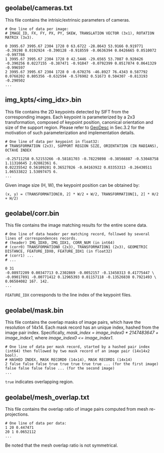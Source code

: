 ## geolabel/cameras.txt
This file contains the intrisic/extrinsic parameters of cameras.

```
# One line of data per image:
# IMAGE_ID, FX, FY, PX, PY, SKEW, TRANSLATION VECTOR (3x1), ROTATION MATRIX (3x3).

0 3995.67 3995.67 2304 1728 0 63.6722 -28.8643 53.9166 0.919771 -0.39198 0.0192924 -0.390128 -0.918559 -0.0636394 0.0426665 0.0510072 -0.997786 
1 3995.67 3995.67 2304 1728 0 42.5446 -29.6565 53.7087 0.920426 -0.390256 0.0227155 -0.387471 -0.91847 -0.0792399 0.0517874 0.0641329 -0.996597 
2 3995.67 3995.67 2304 1728 0 -0.670276 -46.8927 76.4343 0.587792 0.0768202 0.805356 -0.632594 -0.576902 0.51673 0.504307 -0.813193 -0.290502 
...
```

## img_kpts/<img_idx>.bin
This file contains the 2D keypoints detected by SIFT from the corresponding images. Each keypoint is parameterized by a 2x3 transformation, composed of
keypoint position, canonical orientation and size of the support region.
Please refer to [GeoDesc](https://arxiv.org/abs/1807.06294) in Sec.3.2 for the motivation of such parameterization and implementation details.

```
# One line of data per keypoint in float32:
# TRANSFORMATION (2x3), SUPPORT REGION SIZE, ORIENTATION (IN RADIANS), OCTAVE INDEX

-0.25711258 0.52153266 -0.58181703 -0.78229898 -0.38566887 -0.53048758 1.11316645 2.02882361 6.
0.02235542 0.56109281 0.36527826 -0.84163922 0.03353313 -0.26430511 1.06533822 1.53097475 6.
...
```

Given image size (H, W), the keypoint position can be obtained by:
```
(x, y) = (TRANSFORMATION[0, 2] * W/2 + W/2, TRANSFORMATION[1, 2] * H/2 + H/2)
```

## geolabel/corr.bin
This file contains the image matching results for the entire scene data.
```
# One line of data header per matching record, followed by several lines of correspondences records.
# (header) IMG_IDX0, IMG_IDX1, CORR_NUM (in int64)
# (corr0) TRANSFORMATION0 (2x3), TRANSFORMATION1 (2x3), GEOMETRIC DISTANCE, FEATURE_IDX0, FEATURE_IDX1 (in float32)
# (corr1) ...
# ...

0 31
-0.08972209 0.00347713 0.2302869 -0.0052157 -0.13458313 0.41775447 \
-0.09017891 -0.00771412 0.12965393 0.01157118 -0.13526838 0.7921493 \
0.06584082 167. 142.        
...
```

`FEATURE_IDX` corresponds to the line index of the keypoint files.

## geolabel/mask.bin
This file contains the overlap masks of image pairs, which have the resolution of 14x14.
Each mask record has an unique index, hashed from the image pair index. Specifically, 
*mask_index = image_index0 * 2147483647 + image_index1*, where *image_index0 <= image_index1*.
```
# One line of data per mask record, started by a hashed pair index (int64) then followed by two mask record of an image pair (14x14x2 bool).
# HASHED INDEX, MASK RECORD0 (14x14), MASK RECORD1 (14x14)
2 false false false true true true true true ... (for the first image) false false false false ... (for the second image)
...
```

`true` indicates overlapping region.

## geolabel/mesh_overlap.txt
This file contains the overlap ratio of image pairs computed from mesh re-projections.
```
# One line of data per data:
1 20 0.447471
20 1 0.0652112
...
```

Be noted that the mesh overlap ratio is not symmetrical.
